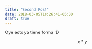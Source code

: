 ```yaml
---
title: "Second Post"
date: 2018-03-05T10:26:41-05:00
draft: true
---
```


Oye esto ya tiene forma :D

$$ x * y $$
